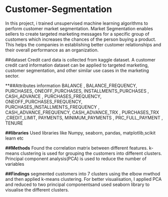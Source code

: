 # Customer-Segmentation
In this project, i trained unsupervised machine learning algorithms to perform customer market segmentation.
Market Segmentation enables sellers to create targeted marketing messages for a specific group of customers which increases the chances of the person buying a product. This helps the companies in establishing better customer relationships and their overall performance as an organization.


##dataset
 Credit card data is collected from kaggle dataset.
A customer credit card information dataset can be applied to targeted marketing, customer segmentation, and other similar use cases in the marketing sector.

**##Attributes information
BALANCE	, BALANCE_FREQUENCY,	PURCHASES, 	ONEOFF_PURCHASES, 	INSTALLMENTS_PURCHASES	, CASH_ADVANCE	, PURCHASES_FREQUENCY,	ONEOFF_PURCHASES_FREQUENCY, 	PURCHASES_INSTALLMENTS_FREQUENCY	, CASH_ADVANCE_FREQUENCY, 	CASH_ADVANCE_TRX	, PURCHASES_TRX	,CREDIT_LIMIT, 	PAYMENTS, 	MINIMUM_PAYMENTS	, PRC_FULL_PAYMENT	, TENURE


**##libraries**
Used libraries like Numpy, seaborn, pandas, matplotlib,scikit learn etc



**##Methods**
Found the correlation matrix between different features.
k- means clustering is used for grouping the customers into different clusters.
Principal component analysis(PCA) is used to reduce the number of variables 



**##Findings**
segmented customers into 7 clusters using the elbow mwthod and then applied k-means clustering.
For better visualisation, I applied PCA and reduced to two principal componentsand used seaborn library to visualise the different clusters.
